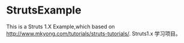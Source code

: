 # StrutsExample
This is a Struts 1.X  Example,which based on http://www.mkyong.com/tutorials/struts-tutorials/.
Struts1.x 学习项目。
